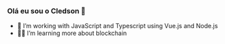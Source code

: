 ### Olá eu sou o Cledson 👋



- 🔭 I’m working with JavaScript and Typescript using Vue.js and Node.js
- 🐱‍👤 I’m learning more about blockchain

